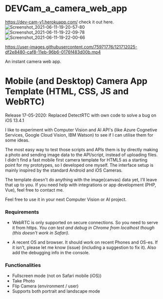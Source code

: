 # DEVCam_a_camera_web_app

https://dev-cam-v1.herokuapp.com/ check it out here.
![Screenshot_2021-06-11-19-20-57-80](https://user-images.githubusercontent.com/75971776/121698370-902e2280-caeb-11eb-80ca-1c2031194b3e.jpg)
![Screenshot_2021-06-11-19-22-09-78](https://user-images.githubusercontent.com/75971776/121698383-93c1a980-caeb-11eb-904b-cebf434bdb46.jpg)
![Screenshot_2021-06-11-19-22-00-66](https://user-images.githubusercontent.com/75971776/121698399-96240380-caeb-11eb-8deb-aadbb0b34fc0.jpg)

https://user-images.githubusercontent.com/75971776/121712025-df2e8480-caf8-11eb-96b6-0176f483d00b.mp4



An instant camera web app.
# Mobile (and Desktop) Camera App Template (HTML, CSS, JS and WebRTC)

Release 17-05-2020: Replaced DetectRTC with own code to solve a bug on iOS 13.4.1

I like to experiment with Computer Vision and AI API's (like Azure Cognetive Services, Google Cloud Vision, IBM Watson) to see if I can utilise them for some ideas.

The most easy way to test those scripts and APIs them is by directly making a photo and sending image data to the API/script, instead of uploading files. I didn't find a fast mobile first camera template for HTML5 as a starting point for my prototypes, so I developed one myself. The interface setup is mainly inspired by the standard Android and iOS Cameras.

The template doesn't do anything with the image(canvas) data yet, I'll leave that up to you.
If you need help with integrations or app development (PHP, Vue), feel free to contact me.

Feel free to use it in your next Computer Vision or AI project.

### Requirements

- WebRTC is only supported on secure connections. So you need to serve it from https.
  _You can test and debug in Chrome from localhost though (this doesn't work in Safari)._

- A recent OS and browser. It should work on recent Phones and OS-es. If it isn't, please
  let me know (issue) (including a suggestion to fix it). Also add the debugging info in the console.

### Functionalities

- Fullscreen mode (not on Safari mobile (iOS))
- Take Photo
- Flip Camera (environment / user)
- Supports both portrait and landscape mode
